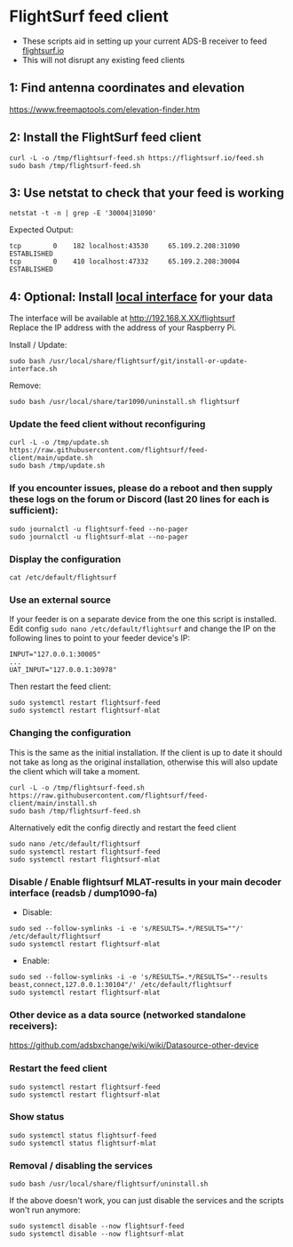 # FlightSurf feed client

- These scripts aid in setting up your current ADS-B receiver to feed [flightsurf.io](https://flightsurf.io/)
- This will not disrupt any existing feed clients

## 1: Find antenna coordinates and elevation

<https://www.freemaptools.com/elevation-finder.htm>

## 2: Install the FlightSurf feed client

```
curl -L -o /tmp/flightsurf-feed.sh https://flightsurf.io/feed.sh
sudo bash /tmp/flightsurf-feed.sh
```

## 3: Use netstat to check that your feed is working

```
netstat -t -n | grep -E '30004|31090'
```
Expected Output:
```
tcp        0    182 localhost:43530     65.109.2.208:31090      ESTABLISHED
tcp        0    410 localhost:47332     65.109.2.208:30004      ESTABLISHED
```

## 4: Optional: Install [local interface](https://github.com/wiedehopf/tar1090) for your data

The interface will be available at http://192.168.X.XX/flightsurf  
Replace the IP address with the address of your Raspberry Pi.

Install / Update:
```
sudo bash /usr/local/share/flightsurf/git/install-or-update-interface.sh
```
Remove:
```
sudo bash /usr/local/share/tar1090/uninstall.sh flightsurf
```

### Update the feed client without reconfiguring

```
curl -L -o /tmp/update.sh https://raw.githubusercontent.com/flightsurf/feed-client/main/update.sh
sudo bash /tmp/update.sh
```

### If you encounter issues, please do a reboot and then supply these logs on the forum or Discord (last 20 lines for each is sufficient):

```
sudo journalctl -u flightsurf-feed --no-pager
sudo journalctl -u flightsurf-mlat --no-pager
```

### Display the configuration

```
cat /etc/default/flightsurf
```

### Use an external source

If your feeder is on a separate device from the one this script is installed.
Edit config `sudo nano /etc/default/flightsurf` and change the IP on the following lines to point to your feeder device's IP:

```
INPUT="127.0.0.1:30005"
...
UAT_INPUT="127.0.0.1:30978"
```
Then restart the feed client:
```
sudo systemctl restart flightsurf-feed
sudo systemctl restart flightsurf-mlat
```

### Changing the configuration

This is the same as the initial installation.
If the client is up to date it should not take as long as the original installation,
otherwise this will also update the client which will take a moment.

```
curl -L -o /tmp/flightsurf-feed.sh https://raw.githubusercontent.com/flightsurf/feed-client/main/install.sh
sudo bash /tmp/flightsurf-feed.sh
```
Alternatively edit the config directly and restart the feed client
```
sudo nano /etc/default/flightsurf
sudo systemctl restart flightsurf-feed
sudo systemctl restart flightsurf-mlat
```

### Disable / Enable flightsurf MLAT-results in your main decoder interface (readsb / dump1090-fa)

- Disable:

```
sudo sed --follow-symlinks -i -e 's/RESULTS=.*/RESULTS=""/' /etc/default/flightsurf
sudo systemctl restart flightsurf-mlat
```
- Enable:

```
sudo sed --follow-symlinks -i -e 's/RESULTS=.*/RESULTS="--results beast,connect,127.0.0.1:30104"/' /etc/default/flightsurf
sudo systemctl restart flightsurf-mlat
```

### Other device as a data source (networked standalone receivers):

https://github.com/adsbxchange/wiki/wiki/Datasource-other-device

### Restart the feed client

```
sudo systemctl restart flightsurf-feed
sudo systemctl restart flightsurf-mlat
```

### Show status

```
sudo systemctl status flightsurf-feed
sudo systemctl status flightsurf-mlat
```

### Removal / disabling the services

```
sudo bash /usr/local/share/flightsurf/uninstall.sh
```

If the above doesn't work, you can just disable the services and the scripts won't run anymore:

```
sudo systemctl disable --now flightsurf-feed
sudo systemctl disable --now flightsurf-mlat
```
